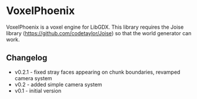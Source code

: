 VoxelPhoenix
============

VoxelPhoenix is a voxel engine for LibGDX. This library requires the Joise library (https://github.com/codetaylor/Joise) so that the world generator can work.

Changelog
---------
* v0.2.1 - fixed stray faces appearing on chunk boundaries, revamped camera system
* v0.2 - added simple camera system
* v0.1 - initial version